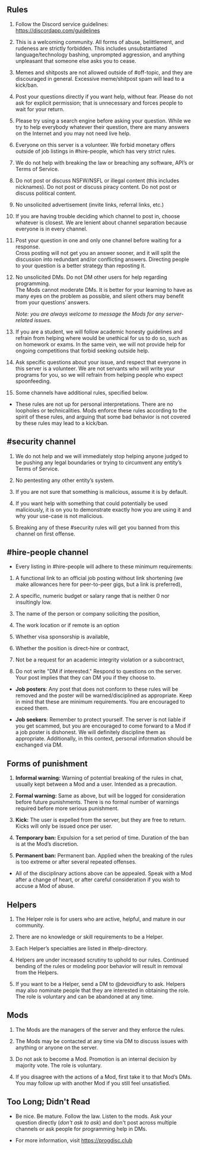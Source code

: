 ## Rules

1. Follow the Discord service guidelines: <https://discordapp.com/guidelines>
   
2. This is a welcoming community. All forms of abuse, belittlement, and
   rudeness are strictly forbidden. This includes unsubstantiated
   language/technology bashing, unprompted aggression, and anything unpleasant
   that someone else asks you to cease.

3. Memes and shitposts are not allowed outside of #off-topic, and they are
   discouraged in general. Excessive meme/shitpost spam will lead to a kick/ban.

4. Post your questions directly if you want help, without fear. Please do not
   ask for explicit permission; that is unnecessary and forces people to wait
   for your return. 

5. Please try using a search engine before asking your question. While we try
   to help everybody whatever their question, there are many answers on the
   Internet and you may not need live help.

6. Everyone on this server is a volunteer. We forbid monetary offers outside of
   job listings in #hire-people, which has very strict rules.

7. We do not help with breaking the law or breaching any software, API’s or
   Terms of Service.

8. Do not post or discuss NSFW/NSFL or illegal content (this includes
   nicknames).  Do not post or discuss piracy content. Do not post or discuss
   political content.

9. No unsolicited advertisement (invite links, referral links, etc.)

10. If you are having trouble deciding which channel to post in, choose whatever
    is closest. We are lenient about channel separation because everyone is in
    every channel.

11. Post your question in one and only one channel before waiting for a
    response.<br>
    Cross posting will not get you an answer sooner, and it will split the
    discussion into redundant and/or conflicting answers. Directing people to
    your question is a better strategy than reposting it.

12. No unsolicited DMs. Do not DM other users for help regarding programming.<br>
    The Mods cannot moderate DMs. It is better for your learning to have as many
    eyes on the problem as possible, and silent others may benefit from your
    questions’ answers.

    _Note: you are always welcome to message the Mods for any server-related
    issues._

13. If you are a student, we will follow academic honesty guidelines and refrain
    from helping where would be unethical for us to do so, such as on homework
    or exams. In the same vein, we will not provide help for ongoing
    competitions that forbid seeking outside help.

14. Ask specific questions about your issue, and respect that everyone in this
    server is a volunteer. We are not servants who will write your programs for
    you, so we will refrain from helping people who expect spoonfeeding.

15. Some channels have additional rules, specified below.

- These rules are not up for personal interpretations. There are no loopholes
or technicalities. Mods enforce these rules according to the spirit of these
rules, and arguing that some bad behavior is not covered by these rules may
lead to a kick/ban.

## #security channel

1. We do not help and we will immediately stop helping anyone judged to be
   pushing any legal boundaries or trying to circumvent any entity’s Terms of
   Service.

2. No pentesting any other entity’s system.

3. If you are not sure that something is malicious, assume it is by default.

4. If you want help with something that could potentially be used maliciously,
   it is on you to demonstrate exactly how you are using it and why your
   use-case is not malicious.

5. Breaking any of these #security rules will get you banned from this channel
   on first offense.

## #hire-people channel
 
- Every listing in #hire-people will adhere to these minimum requirements: 

1. A functional link to an official job posting without link shortening (we
   make allowances here for peer-to-peer gigs, but a link is preferred),

2. A specific, numeric budget or salary range that is neither 0 nor insultingly
   low.

3. The name of the person or company soliciting the position,

4. The work location or if remote is an option

5. Whether visa sponsorship is available,

6. Whether the position is direct-hire or contract,

7. Not be a request for an academic integrity violation or a subcontract,

8. Do not write "DM if interested." Respond to questions on the server. 
  Your post implies that they can DM you if they choose to.

- **Job posters**: Any post that does not conform to these rules will be removed
and the poster will be warned/disciplined as appropriate. Keep in mind that
these are minimum requirements. You are encouraged to exceed them.

- **Job seekers**: Remember to protect yourself. The server is not liable if you
get scammed, but you are encouraged to come forward to a Mod if a job poster
is dishonest. We will definitely discipline them as appropriate.
Additionally, in this context, personal information should be exchanged via DM.

## Forms of punishment

1. **Informal warning:** Warning of potential breaking of the rules in chat,
   usually kept between a Mod and a user. Intended as a precaution.

2. **Formal warning:** Same as above, but will be logged for consideration
   before future punishments. There is no formal number of warnings required
   before more serious punishment.

3. **Kick:** The user is expelled from the server, but they are free to return.
   Kicks will only be issued once per user.

4. **Temporary ban:** Expulsion for a set period of time. Duration of the ban
   is at the Mod’s discretion.

5. **Permanent ban:** Permanent ban. Applied when the breaking of the rules is
   too extreme or after several repeated offenses.

- All of the disciplinary actions above can be appealed. Speak with a Mod
after a change of heart, or after careful consideration if you wish to
accuse a Mod of abuse.

## Helpers

1. The Helper role is for users who are active, helpful, and mature in our
   community.

2. There are no knowledge or skill requirements to be a Helper.

3. Each Helper’s specialties are listed in #help-directory.

4. Helpers are under increased scrutiny to uphold to our rules. Continued
   bending of the rules or modeling poor behavior will result in removal from
   the Helpers.

5. If you want to be a Helper, send a DM to @devoidfury to ask. Helpers may
   also nominate people that they are interested in obtaining the role. The
   role is voluntary and can be abandoned at any time.

## Mods
 
1. The Mods are the managers of the server and they enforce the rules.

2. The Mods may be contacted at any time via DM to discuss issues with anything
   or anyone on the server.

3. Do not ask to become a Mod. Promotion is an internal decision by majority
   vote. The role is voluntary.

4. If you disagree with the actions of a Mod, first take it to that Mod’s DMs.
   You may follow up with another Mod if you still feel unsatisfied.

## Too Long; Didn't Read

- Be nice. Be mature. Follow the law. Listen
to the mods. Ask your question directly (*don't ask to
ask*) and don't post across multiple channels or ask
people for programming help in DMs.

- For more information, visit <https://progdisc.club>